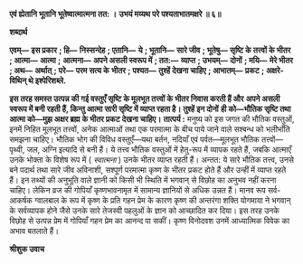 **एवं ह्येतानि भूतानि भूतेष्वात्मात्मना तत: ।** **उभयं मय्यथ परे पश्यताभातमक्षरे ॥ ६॥** 

**शब्दार्थ** 

**एवम्—** **इस प्रकार** **; हि—** **निस्सन्देह** **; एतानि—** **ये** **; भूतानि—** **सारे जीव** **; भूतेषु—** **सृष्टि के तत्त्वों के भीतर** **; आत्मा—** **आत्मा** **;** **आत्मना—** **अपने असली स्वरूप में** **; तत:—** **व्याप्त** **; उभयम्—** **दोनों** **; मयि—** **मेरे भीतर** **; अथ—** **अर्थात्** **; परे—** **परम सत्य के** **भीतर** **; पश्यत—** **तुश्हें देखना चाहिए** **; आभातम्—** **प्रकट** **; अक्षरे-विथिन् थे इश्पेरिशब्ले.** 

**इस तरह समस्त उत्पन्न की गई वस्तुएँ सृष्टि के मूलभूत तत्त्वों के भीतर निवास करती हैं और** **अपने असली स्वरूप में बनी रहती हैं, किन्तु आत्मा सारी सृष्टि में व्याप्त रहता है। तुश्हें इन दोनों** **ही को—भौतिक सृष्टि तथा आत्मा को—मुझ अक्षर ब्रह्म के भीतर प्रकट देखना चाहिए।** **तात्पर्य :** मनुष्य को इस जगत की भौतिक वस्तुओं, इनमें निहित मूलभूत तत्त्वों, अनेक आत्माओं तथा एक परमात्मा के बीच पाये जाने वाले सश्बन्ध को भलीभाँति समझना चाहिए। भौतिक भोग की विविध वस्तुएँ—यथा बर्तन, नदियाँ एवं पर्वत—मूलभूत भौतिक तत्त्वों—पृथ्वी, जल, अग्नि इत्यादि से बनी हैं। ये तत्त्व भौतिक वस्तुओं में हेतु-रूप में व्यापक रहते हैं, जबकि आत्माएँ उनके भोक्ता के विशेष रूप में ( *स्वात्मना* ) उनके भीतर व्याप्त रहती हैं। अन्तत: ये सारे भौतिक तत्त्व, उनसे बने पदार्थ तथा सारे जीव अविनाशी, सश्पूर्ण परमात्मा कृष्ण के भीतर प्रकट होते हैं और उन्हीं में व्याप्त रहते हैं। इन तथ्यों की अनुभूति वाले ज्ञानी को किसी भी स्थिति में भगवान् से विछोह का अनुभव नहीं करना चाहिए। लेकिन व्रज की गोपियाँ कृष्णभावनामृत में सामान्य ज्ञानियों से अधिक उन्नत हैं। मानव रूप सर्व-आकर्षक ग्वालबाल के रूप में कृष्ण के प्रति गहन प्रेम के कारण कृष्ण की अन्तरंगा शक्ति योगमाया ने भगवान् के सर्वव्यापक होने जैसे उनके सारे तेजस्वी पहलुओं के ज्ञान को आच्छादित कर दिया। इस तरह उनके विछोह से उत्पन्न प्रेम में गोपियाँ गहन प्रेम का आनन्द पा सकीं। कृष्ण विनोदवश उनमें आध्यात्मिक विवेक का अभाव बतलाते हैं।  

**श्रीशुक उवाच** 
